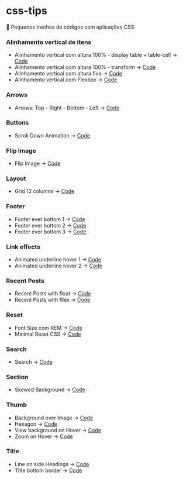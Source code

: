 # css-tips
:pushpin: Pequenos trechos de códigos com aplicações CSS

### Alinhamento vertical de itens
- Alinhamento vertical com altura 100% - display table + table-cell -> [Code](https://github.com/theandersonn/css-tips/blob/master/tips/alinhamento-vertical-cemporcento.html) 
- Alinhamento vertical com altura 100% - transform -> [Code](https://github.com/theandersonn/css-tips/blob/master/tips/alinhamento-vertical-cemporcento-2.html) 
- Alinhamento vertical com altura fixa -> [Code](https://github.com/theandersonn/css-tips/blob/master/tips/alinhamento-vertical-fixo.html) 
- Alinhamento vertical com Flexbox -> [Code](https://github.com/theandersonn/css-tips/blob/master/tips/alinhamento-vertical-com-fexbox.html) 

### Arrows
- Arrows: Top - Right - Bottom - Left -> [Code](https://github.com/theandersonn/css-tips/blob/master/tips/arrows.html) 

### Buttons
- Scroll Down Animation -> [Code](https://github.com/theandersonn/css-tips/blob/master/tips/scroll-down-animation.html) 

### Flip Image
- Flip Image -> [Code](https://github.com/theandersonn/css-tips/blob/master/tips/flip-image.html) 

### Layout
- Grid 12 columns -> [Code](https://github.com/theandersonn/css-tips/blob/master/tips/grid.html) 

### Footer
- Footer ever bottom 1 -> [Code](https://github.com/theandersonn/css-tips/blob/master/tips/footer-ever-bottom-1.html) 
- Footer ever bottom 2 -> [Code](https://github.com/theandersonn/css-tips/blob/master/tips/footer-ever-bottom-2.html) 
- Footer ever bottom 3 -> [Code](https://github.com/theandersonn/css-tips/blob/master/tips/footer-ever-bottom-3.html) 

### Link effects
- Animated underline hover 1 -> [Code](https://github.com/theandersonn/css-tips/blob/master/tips/animated-underline-hover-1.html) 
- Animated underline hover 2 -> [Code](https://github.com/theandersonn/css-tips/blob/master/tips/animated-underline-hover-2.html)

### Recent Posts
- Recent Posts with float -> [Code](https://github.com/theandersonn/css-tips/blob/master/tips/recent-posts__float.html) 
- Recent Posts with fllex -> [Code](https://github.com/theandersonn/css-tips/blob/master/tips/recent-posts__flex.html) 

### Reset
- Font Size com REM -> [Code](https://github.com/theandersonn/css-tips/blob/master/tips/font-size-com-rem.html) 
- Minimal Reset CSS -> [Code](https://github.com/theandersonn/css-tips/blob/master/tips/minimal-reset-css.html) 

### Search
- Search -> [Code](https://github.com/theandersonn/css-tips/blob/master/tips/search.html) 

### Section
- Skewed Background -> [Code](https://github.com/theandersonn/css-tips/blob/master/tips/skewed-background.html) 

### Thumb
- Background over Image -> [Code](https://github.com/theandersonn/css-tips/blob/master/tips/thumb-bg-over-image.html)
- Hexagon -> [Code](https://github.com/theandersonn/css-tips/blob/master/tips/thumb-hexagon.html)
- View background on Hover -> [Code](https://github.com/theandersonn/css-tips/blob/master/tips/thumb-view-bg-on-hover.html)
- Zoom on Hover -> [Code](https://github.com/theandersonn/css-tips/blob/master/tips/thumb-zoom-on-hover.html)

### Title
- Line on side Headings -> [Code](https://github.com/theandersonn/css-tips/blob/master/tips/line-on-side-headings.html)
- Title bottom border -> [Code](https://github.com/theandersonn/css-tips/blob/master/tips/title-bottom-border.html)